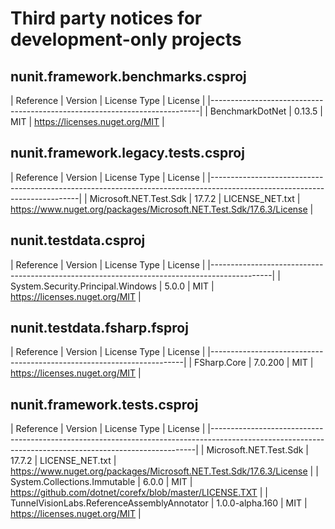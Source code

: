 # Third party notices for development-only projects

## nunit.framework.benchmarks.csproj

| Reference       | Version | License Type | License                        |
|---------------------------------------------------------------------------|
| BenchmarkDotNet | 0.13.5  | MIT          | https://licenses.nuget.org/MIT |

## nunit.framework.legacy.tests.csproj

| Reference              | Version | License Type    | License                                                              |
|---------------------------------------------------------------------------------------------------------------------------|
| Microsoft.NET.Test.Sdk | 17.7.2  | LICENSE_NET.txt | https://www.nuget.org/packages/Microsoft.NET.Test.Sdk/17.6.3/License |

## nunit.testdata.csproj

| Reference                         | Version | License Type | License                        |
|---------------------------------------------------------------------------------------------|
| System.Security.Principal.Windows | 5.0.0   | MIT          | https://licenses.nuget.org/MIT |

## nunit.testdata.fsharp.fsproj

| Reference   | Version | License Type | License                        |
|-----------------------------------------------------------------------|
| FSharp.Core | 7.0.200 | MIT          | https://licenses.nuget.org/MIT |

## nunit.framework.tests.csproj

| Reference                                   | Version         | License Type    | License                                                              |
|--------------------------------------------------------------------------------------------------------------------------------------------------------|
| Microsoft.NET.Test.Sdk                      | 17.7.2          | LICENSE_NET.txt | https://www.nuget.org/packages/Microsoft.NET.Test.Sdk/17.6.3/License |
| System.Collections.Immutable                | 6.0.0           | MIT             | https://github.com/dotnet/corefx/blob/master/LICENSE.TXT             |
| TunnelVisionLabs.ReferenceAssemblyAnnotator | 1.0.0-alpha.160 | MIT             | https://licenses.nuget.org/MIT                                       |
